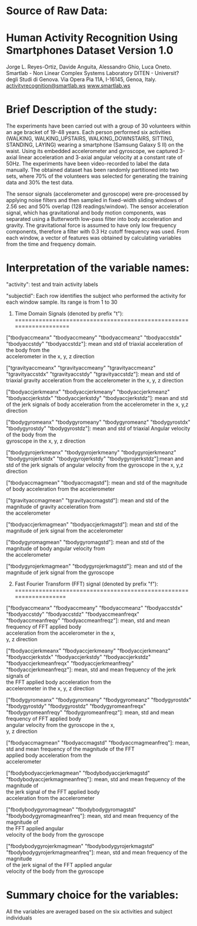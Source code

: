 Source of Raw Data:
==================================================================
Human Activity Recognition Using Smartphones Dataset
Version 1.0
==================================================================
Jorge L. Reyes-Ortiz, Davide Anguita, Alessandro Ghio, Luca Oneto.
Smartlab - Non Linear Complex Systems Laboratory
DITEN - Universit? degli Studi di Genova.
Via Opera Pia 11A, I-16145, Genoa, Italy.
activityrecognition@smartlab.ws
www.smartlab.ws

Brief Description of the study:
==================================================================
The experiments have been carried out with a group of 30 volunteers within an age bracket of 19-48 years. Each person performed six activities (WALKING, WALKING_UPSTAIRS, WALKING_DOWNSTAIRS, SITTING, STANDING, LAYING) wearing a smartphone (Samsung Galaxy S II) on the waist. Using its embedded accelerometer and gyroscope, we captured 3-axial linear acceleration and 3-axial angular velocity at a constant rate of 50Hz. The experiments have been video-recorded to label the data manually. The obtained dataset has been randomly partitioned into two sets, where 70% of the volunteers was selected for generating the training data and 30% the test data. 

The sensor signals (accelerometer and gyroscope) were pre-processed by applying noise filters and then sampled in fixed-width sliding windows of 2.56 sec and 50% overlap (128 readings/window). The sensor acceleration signal, which has gravitational and body motion components, was separated using a Butterworth low-pass filter into body acceleration and gravity. The gravitational force is assumed to have only low frequency components, therefore a filter with 0.3 Hz cutoff frequency was used. From each window, a vector of features was obtained by calculating variables from the time and frequency domain.
    
    
Interpretation of the variable names:
===================================================================
"activity": test and train activity labels

"subjectid": Each row identifies the subject who performed the activity for each window sample. Its range is from 1 to 30

1. Time Domain Signals (denoted by prefix "t"):
===================================================================

["tbodyaccmeanx"
"tbodyaccmeany"
"tbodyaccmeanz"
"tbodyaccstdx"
"tbodyaccstdy"
"tbodyaccstdz"]: mean and std of triaxial acceleration of the body from the     
                 accelerometer in the x, y, z direction
                 
["tgravityaccmeanx"
"tgravityaccmeany"
"tgravityaccmeanz"
"tgravityaccstdx"
"tgravityaccstdy"
"tgravityaccstdz"]: mean and std of triaxial gravity acceleration from 
                    the accelerometer in the x, y, z direction


["tbodyaccjerkmeanx"
"tbodyaccjerkmeany"
"tbodyaccjerkmeanz"
"tbodyaccjerkstdx"
"tbodyaccjerkstdy"
"tbodyaccjerkstdz"]: mean and std of the jerk signals of body acceleration 
                     from the accelerometer in the x, y,z direction

["tbodygyromeanx"
"tbodygyromeany"
"tbodygyromeanz"
"tbodygyrostdx"
"tbodygyrostdy"
"tbodygyrostdz"]: mean and std of triaxial Angular velocity of the body from the                   
                  gyroscope in the x, y, z direction

["tbodygyrojerkmeanx"
"tbodygyrojerkmeany"
"tbodygyrojerkmeanz"
"tbodygyrojerkstdx"
"tbodygyrojerkstdy"
"tbodygyrojerkstdz"]:mean and std of the jerk signals of angular velocity from 
                     the gyroscope in the x, y,z direction


["tbodyaccmagmean"
"tbodyaccmagstd"]: mean and std of the magnitude of body acceleration from the 
                   accelerometer 

["tgravityaccmagmean"
"tgravityaccmagstd"]: mean and std of the magnitude of gravity acceleration from                       
                      the accelerometer 
                   
["tbodyaccjerkmagmean"
"tbodyaccjerkmagstd"]: mean and std of the magnitude of jerk signal from the 
                       accelerometer 


["tbodygyromagmean"
"tbodygyromagstd"]: mean and std of the magnitude of body angular velocity from                     
                    the accelerometer

["tbodygyrojerkmagmean"
"tbodygyrojerkmagstd"]: mean and std of the magnitude of jerk signal from the 
                       gyroscope

2. Fast Fourier Transform (FFT) signal (denoted by prefix "f"):
==================================================================

["fbodyaccmeanx"
"fbodyaccmeany"
"fbodyaccmeanz"
"fbodyaccstdx"
"fbodyaccstdy"
"fbodyaccstdz"
"fbodyaccmeanfreqx"
"fbodyaccmeanfreqy"
"fbodyaccmeanfreqz"]: mean, std and mean frequency of FFT applied body                                
                      acceleration from the accelerometer in the x,                                  
                      y, z direction

["fbodyaccjerkmeanx"
"fbodyaccjerkmeany"
"fbodyaccjerkmeanz"
"fbodyaccjerkstdx"
"fbodyaccjerkstdy"
"fbodyaccjerkstdz"
"fbodyaccjerkmeanfreqx"
"fbodyaccjerkmeanfreqy"
"fbodyaccjerkmeanfreqz"]: mean, std and mean frequency of the jerk signals of                            
                          the FFT applied body acceleration from the                                     
                          accelerometer in the x, y, z direction


["fbodygyromeanx"
"fbodygyromeany"
"fbodygyromeanz"
"fbodygyrostdx"
"fbodygyrostdy"
"fbodygyrostdz"
"fbodygyromeanfreqx"
"fbodygyromeanfreqy"
"fbodygyromeanfreqz"]: mean, std and mean frequency of FFT applied body                              
                       angular velocity from the gyroscope in the x,                                 
                       y, z direction


["fbodyaccmagmean"
"fbodyaccmagstd"
"fbodyaccmagmeanfreq"]: mean, std and mean frequency of the magnitude of the FFT                         
                        applied body acceleration from the     
                        accelerometer

["fbodybodyaccjerkmagmean"
"fbodybodyaccjerkmagstd"
"fbodybodyaccjerkmagmeanfreq"]: mean, std and mean frequency of the magnitude of                                 
                                the jerk signal of the FFT applied body    
                                acceleration from the accelerometer

["fbodybodygyromagmean"
"fbodybodygyromagstd"
"fbodybodygyromagmeanfreq"]: mean, std and mean frequency of the magnitude of                                
                             the FFT applied angular    
                             velocity of the body from the gyroscope


["fbodybodygyrojerkmagmean"
"fbodybodygyrojerkmagstd"
"fbodybodygyrojerkmagmeanfreq"]: mean, std and mean frequency of the magnitude                                   
                                 of the jerk signal of the FFT applied angular  
                                 velocity of the body from the gyroscope


Summary choice for the variables:
==================================================================
All the variables are averaged based on the six activities and subject individuals
